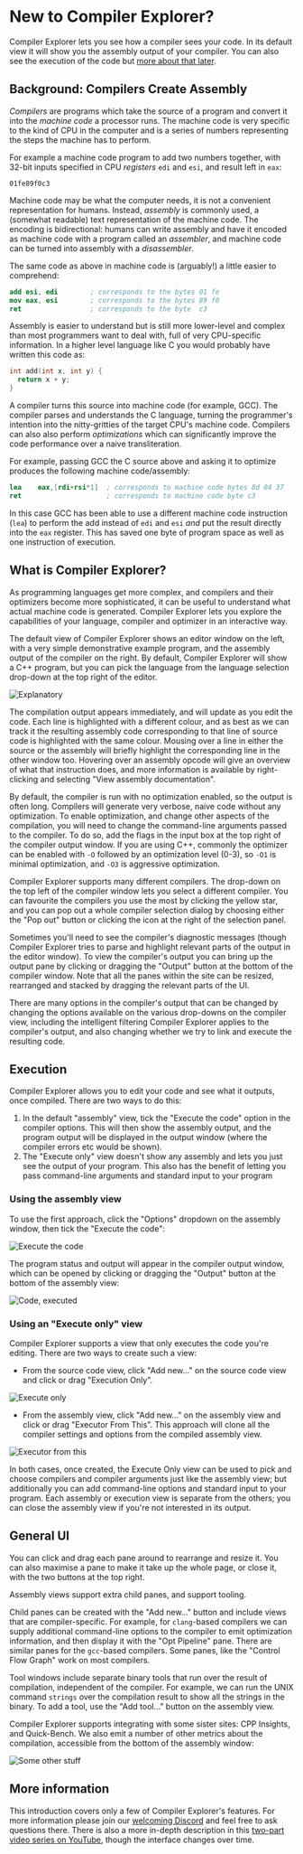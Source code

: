 # New to Compiler Explorer?

Compiler Explorer lets you see how a compiler sees your code. In its default view it will show you the assembly output
of your compiler. You can also see the execution of the code but [more about that later](#Execution).

## Background: Compilers Create Assembly

_Compilers_ are programs which take the source of a program and convert it into the _machine code_ a processor runs. The
machine code is very specific to the kind of CPU in the computer and is a series of numbers representing the steps the
machine has to perform.

For example a machine code program to add two numbers together, with 32-bit inputs specified in CPU _registers_ `edi`
and `esi`, and result left in `eax`:

```
01fe89f0c3
```

Machine code may be what the computer needs, it is not a convenient representation for humans. Instead, _assembly_ is
commonly used, a (somewhat readable) text representation of the machine code. The encoding is bidirectional: humans can
write assembly and have it encoded as machine code with a program called an _assembler_, and machine code can be turned
into assembly with a _disassembler_.

The same code as above in machine code is (arguably!) a little easier to comprehend:

```nasm
add esi, edi        ; corresponds to the bytes 01 fe
mov eax, esi        ; corresponds to the bytes 89 f0
ret                 ; corresponds to the byte  c3
```

Assembly is easier to understand but is still more lower-level and complex than most programmers want to deal with, full
of very CPU-specific information. In a higher level language like C you would probably have written this code as:

```c
int add(int x, int y) {
  return x + y;
}
```

A compiler turns this source into machine code (for example, GCC). The compiler parses and understands the C language,
turning the programmer's intention into the nitty-gritties of the target CPU's machine code. Compilers can also also
perform _optimizations_ which can significantly improve the code performance over a naive transliteration.

For example, passing GCC the C source above and asking it to optimize produces the following machine code/assembly:

```nasm
lea    eax,[rdi+rsi*1]  ; corresponds to machine code bytes 8d 04 37
ret                     ; corresponds to machine code byte c3
```

In this case GCC has been able to use a different machine code instruction (`lea`) to perform the add instead of `edi`
and `esi` _and_ put the result directly into the `eax` register. This has saved one byte of program space as well as one
instruction of execution.

## What is Compiler Explorer?

As programming languages get more complex, and compilers and their optimizers become more sophisticated, it can be
useful to understand what actual machine code is generated. Compiler Explorer lets you explore the capabilities of your
language, compiler and optimizer in an interactive way.

The default view of Compiler Explorer shows an editor window on the left, with a very simple demonstrative example
program, and the assembly output of the compiler on the right. By default, Compiler Explorer will show a C++ program,
but you can pick the language from the language selection drop-down at the top right of the editor.

![Explanatory](images/CE-explain.svg)

The compilation output appears immediately, and will update as you edit the code. Each line is highlighted with a
different colour, and as best as we can track it the resulting assembly code corresponding to that line of source code
is highlighted with the same colour. Mousing over a line in either the source or the assembly will briefly highlight the
corresponding line in the other window too. Hovering over an assembly opcode will give an overview of what that
instruction does, and more information is available by right-clicking and selecting "View assembly documentation".

By default, the compiler is run with no optimization enabled, so the output is often long. Compilers will generate very
verbose, naive code without any optimization. To enable optimization, and change other aspects of the compilation, you
will need to change the command-line arguments passed to the compiler. To do so, add the flags in the input box at the
top right of the compiler output window. If you are using C++, commonly the optimizer can be enabled with `-O` followed
by an optimization level (0-3), so `-O1` is minimal optimization, and `-O3` is aggressive optimization.

Compiler Explorer supports many different compilers. The drop-down on the top left of the compiler window lets you
select a different compiler. You can favourite the compilers you use the most by clicking the yellow star, and you can
pop out a whole compiler selection dialog by choosing either the "Pop out" button or clicking the icon at the right of
the selection panel.

Sometimes you'll need to see the compiler's diagnostic messages (though Compiler Explorer tries to parse and highlight
relevant parts of the output in the editor window). To view the compiler's output you can bring up the output pane by
clicking or dragging the "Output" button at the bottom of the compiler window. Note that all the panes within the site
can be resized, rearranged and stacked by dragging the relevant parts of the UI.

There are many options in the compiler's output that can be changed by changing the options available on the various
drop-downs on the compiler view, including the intelligent filtering Compiler Explorer applies to the compiler's output,
and also changing whether we try to link and execute the resulting code.

## Execution

Compiler Explorer allows you to edit your code and see what it outputs, once compiled. There are two ways to do this:

1. In the default "assembly" view, tick the "Execute the code" option in the compiler options. This will then show the
   assembly output, and the program output will be displayed in the output window (where the compiler errors etc would
   be shown).
2. The "Execute only" view doesn't show any assembly and lets you just see the output of your program. This also has the
   benefit of letting you pass command-line arguments and standard input to your program

### Using the assembly view

To use the first approach, click the "Options" dropdown on the assembly window, then tick the "Execute the code":

![Execute the code](images/Execute.png)

The program status and output will appear in the compiler output window, which can be opened by clicking or dragging the
"Output" button at the bottom of the assembly view:

![Code, executed](images/Executed.png)

### Using an "Execute only" view

Compiler Explorer supports a view that only executes the code you're editing. There are two ways to create such a view:

- From the source code view, click "Add new..." on the source code view and click or drag "Execution Only".

![Execute only](images/AddExecuteOnly.png)

- From the assembly view, click "Add new..." on the assembly view and click or drag "Executor From This". This approach
  will clone all the compiler settings and options from the compiled assembly view.

![Executor from this](images/ExecutorFromThis.png)

In both cases, once created, the Execute Only view can be used to pick and choose compilers and compiler arguments just
like the assembly view; but additionally you can add command-line options and standard input to your program. Each
assembly or execution view is separate from the others; you can close the assembly view if you're not interested in its
output.

## General UI

You can click and drag each pane around to rearrange and resize it. You can also maximise a pane to make it take up the
whole page, or close it, with the two buttons at the top right.

Assembly views support extra child panes, and support tooling.

Child panes can be created with the "Add new..." button and include views that are compiler-specific. For example, for
`clang`-based compilers we can supply additional command-line options to the compiler to emit optimization information,
and then display it with the "Opt Pipeline" pane. There are similar panes for the `gcc`-based compilers. Some panes,
like the "Control Flow Graph" work on most compilers.

Tool windows include separate binary tools that run over the result of compilation, independent of the compiler. For
example, we can run the UNIX command `strings` over the compilation result to show all the strings in the binary. To add
a tool, use the "Add tool..." button on the assembly view.

Compiler Explorer supports integrating with some sister sites: CPP Insights, and Quick-Bench. We also emit a number of
other metrics about the compilation, accessible from the bottom of the assembly window:

![Some other stuff](images/brief_overview.png)

## More information

This introduction covers only a few of Compiler Explorer's features. For more information please join our
[welcoming Discord](https://discord.gg/B5WacA7) and feel free to ask questions there. There is also a more in-depth
description in this [two-part video series on YouTube](https://www.youtube.com/watch?v=4_HL3PH4wDg), though the
interface changes over time.
